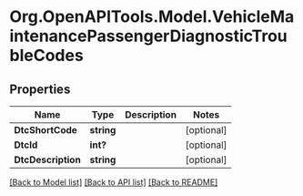 # Org.OpenAPITools.Model.VehicleMaintenancePassengerDiagnosticTroubleCodes
## Properties

Name | Type | Description | Notes
------------ | ------------- | ------------- | -------------
**DtcShortCode** | **string** |  | [optional] 
**DtcId** | **int?** |  | [optional] 
**DtcDescription** | **string** |  | [optional] 

[[Back to Model list]](../README.md#documentation-for-models) [[Back to API list]](../README.md#documentation-for-api-endpoints) [[Back to README]](../README.md)

